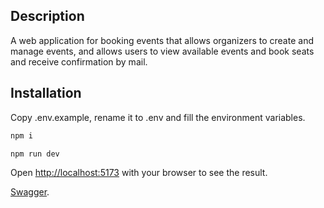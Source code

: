 ## Description

A web application for booking events that allows organizers to create and manage
events, and allows users to view available events and book seats and receive
confirmation by mail.

## Installation

Copy .env.example, rename it to .env and fill the environment variables.

```bash
npm i
```

```bash
npm run dev
```

Open [http://localhost:5173](http://localhost:5173) with your browser to see the
result.

[Swagger](https://rendereventapp.onrender.com/api/v1/swagger-ui/index.html).
